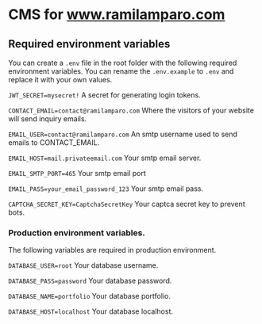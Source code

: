 # CMS for www.ramilamparo.com

## Required environment variables

You can create a `.env` file in the root folder with the following required environment variables. You can rename the `.env.example` to `.env` and replace it with your own values.

`JWT_SECRET=mysecret!` A secret for generating login tokens.

`CONTACT_EMAIL=contact@ramilamparo.com` Where the visitors of your website will send inquiry emails.

`EMAIL_USER=contact@ramilamparo.com` An smtp username used to send emails to CONTACT_EMAIL.

`EMAIL_HOST=mail.privateemail.com` Your smtp email server.

`EMAIL_SMTP_PORT=465` Your smtp email port

`EMAIL_PASS=your_email_password_123` Your smtp email pass.

`CAPTCHA_SECRET_KEY=CaptchaSecretKey` Your captca secret key to prevent bots.

### Production environment variables.

The following variables are required in production environment.

`DATABASE_USER=root` Your database username.

`DATABASE_PASS=password` Your database password.

`DATABASE_NAME=portfolio` Your database portfolio.

`DATABASE_HOST=localhost` Your database localhost.

